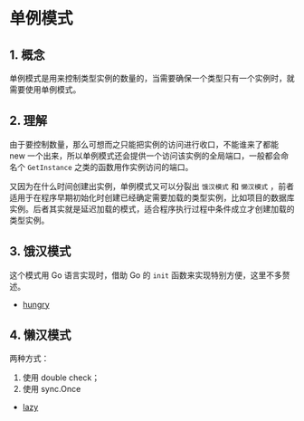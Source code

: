# 单例模式

## 1. 概念

单例模式是用来控制类型实例的数量的，当需要确保一个类型只有一个实例时，就需要使用单例模式。



## 2. 理解

由于要控制数量，那么可想而之只能把实例的访问进行收口，不能谁来了都能 new 一个出来，所以单例模式还会提供一个访问该实例的全局端口，一般都会命名个 `GetInstance` 之类的函数用作实例访问的端口。

又因为在什么时间创建出实例，单例模式又可以分裂出 `饿汉模式`  和  `懒汉模式` ，前者适用于在程序早期初始化时创建已经确定需要加载的类型实例，比如项目的数据库实例。后者其实就是延迟加载的模式，适合程序执行过程中条件成立才创建加载的类型实例。



## 3. 饿汉模式

这个模式用 Go 语言实现时，借助 Go 的 `init` 函数来实现特别方便，这里不多赘述。

- [hungry](./hungry/hungry.go)



## 4. 懒汉模式

两种方式：

1. 使用 double check；
2. 使用 sync.Once

- [lazy](./lazy/lazy.go)
